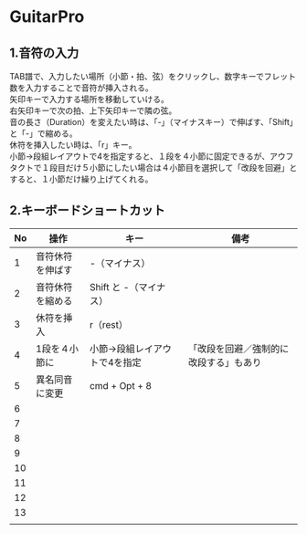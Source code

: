 # GuitarPro
## 1.音符の入力
TAB譜で、入力したい場所（小節・拍、弦）をクリックし、数字キーでフレット数を入力することで音符が挿入される。  
矢印キーで入力する場所を移動していける。  
右矢印キーで次の拍、上下矢印キーで隣の弦。  
音の長さ（Duration）を変えたい時は、「-」（マイナスキー）で伸ばす、「Shift」と「-」で縮める。  
休符を挿入したい時は、「r」キー。  
小節→段組レイアウトで4を指定すると、１段を４小節に固定できるが、アウフタクトで１段目だけ５小節にしたい場合は４小節目を選択して「改段を回避」とすると、１小節だけ繰り上げてくれる。  
  
## 2.キーボードショートカット
|No|操作|キー|備考|
|--|--|--|--|
|1|音符休符を伸ばす|-（マイナス）||
|2|音符休符を縮める|Shift と -（マイナス）||
|3|休符を挿入|r（rest）||
|4|1段を４小節に|小節→段組レイアウトで4を指定|「改段を回避／強制的に改段する」もあり|
|5|異名同音に変更|cmd + Opt + 8||
|6||||
|7||||
|8||||
|9||||
|10||||
|11||||
|12||||
|13||||
|||||
